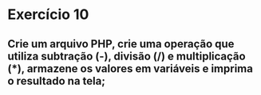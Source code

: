 # Exercício 10
## Crie um arquivo PHP, crie uma operação que utiliza subtração (-), divisão (/) e multiplicação (*), armazene os valores em variáveis e imprima o resultado na tela;